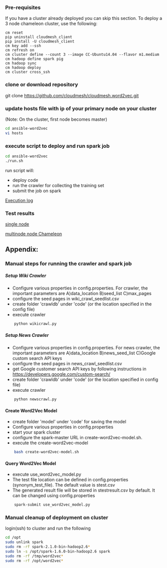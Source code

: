 ### Pre-requisites

If you have a cluster already deployed you can skip this section. To deploy a 3 node chameleon cluster, use the following:

    cm reset
    pip uninstall cloudmesh_client
    pip install -U cloudmesh_client
    cm key add --ssh
    cm refresh on
    cm cluster define --count 3 --image CC-Ubuntu14.04 --flavor m1.medium
    cm hadoop define spark pig
    cm hadoop sync
    cm hadoop deploy
    cm cluster cross_ssh

### clone or download repository

git clone https://github.com/cloudmesh/cloudmesh.word2vec.git 

### update hosts file with ip of your primary node on your cluster 
  (Note: On the cluster, first node becomes master)

```sh
cd ansible-word2vec
vi hosts
```

### execute script to deploy and run spark job

```sh
cd ansible-word2vec
./run.sh
```
run script will: 
- deploy code
- run the crawler for collecting the training set
- submit the job on spark

[Execution log](testresults/chameleon_2_node/executionlog.txt)

### Test results

[single node](testresults/single_node/README.md)

[multinode node Chameleon](testresults/chameleon_2_node/README.md)

## Appendix:

### Manual steps for running the crawler and spark job

##### Setup Wiki Crawler
 - Configure various properties in config.properties. For crawler, the
important parameters are A)data_location B)seed_list C)max_pages
 -  configure the seed pages in wiki_crawl_seedlist.csv
 - create folder 'crawldb' under 'code' (or the location specified in the config file)
 - execute crawler
```sh
    python wikicrawl.py
```

##### Setup News Crawler
 - Configure various properties in config.properties. For news crawler, the
important parameters are A)data_location B)news_seed_list C)Google custom search API keys
 - configure the seed pages in news_crawl_seedlist.csv
 - get Google customer search API keys by following instructions in https://developers.google.com/custom-search/ 
 - create folder 'crawldb' under 'code' (or the location specified in config file)
 - execute crawler
```sh
    python newscrawl.py
```



#### Create Word2Vec Model
 - create folder 'model' under 'code' for saving the model
 - Configure various properties in config.properties
 - start your spark cluster
 - configure the spark-master URL in create-word2vec-model.sh.
 - execute the create-word2vec-model
```sh
    bash create-word2vec-model.sh
```

#### Query Word2Vec Model
 - execute use_word2vec_model.py
 - The test file location can be defined in config.properties
(synonym_test_file). The default value is stest.csv
 - The generated result file will be stored in stestresult.csv by default. It
 can be changed using config.properties
```sh
    spark-submit use_word2vec_model.py
```
### Manual cleanup of deployment on cluster
login(ssh) to cluster and run the following

```sh
cd /opt
sudo unlink spark
sudo rm -rf spark-2.1.0-bin-hadoop2.6*
sudo ln -s /opt/spark-1.6.0-bin-hadoop2.6 spark
sudo rm -rf /tmp/word2vec*
sudo rm -rf /opt/word2vec*
```


